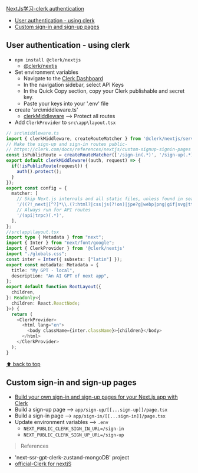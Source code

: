 [NextJs学习-clerk authentication](#top)

- [User authentication - using clerk](#user-authentication---using-clerk)
- [Custom sign-in and sign-up pages](#custom-sign-in-and-sign-up-pages)

 ## User authentication - using clerk

- `npm install @clerk/nextjs`
  - [@clerk/nextjs](https://clerk.com/docs/quickstarts/nextjs)
- Set environment variables
  - Navigate to the [Clerk Dashboard](https://dashboard.clerk.com/apps/app_2k86GH317bJ7TbzCOm2QwHJMJg3/instances/ins_2k86GL9Z0NP0ySw728Jtl8XMkC1)
  - In the navigation sidebar, select API Keys
  - In the Quick Copy section, copy your Clerk publishable and secret key.
  - Paste your keys into your '.env' file
- create 'src\middleware.ts'
  - [clerkMiddleware](https://clerk.com/docs/references/nextjs/clerk-middleware) --> Protect all routes
- Add `ClerkProvider` to `src\app\layout.tsx`

```ts
// src\middleware.ts
import { clerkMiddleware, createRouteMatcher } from '@clerk/nextjs/server'
// Make the sign-up and sign-in routes public-
// https://clerk.com/docs/references/nextjs/custom-signup-signin-pages
const isPublicRoute = createRouteMatcher(['/sign-in(.*)', '/sign-up(.*)']);
export default clerkMiddleware((auth, request) => {
  if(!isPublicRoute(request)) {
    auth().protect();
  }
});
export const config = {
  matcher: [
    // Skip Next.js internals and all static files, unless found in search params
    '/((?!_next|[^?]*\\.(?:html?|css|js(?!on)|jpe?g|webp|png|gif|svg|ttf|woff2?|ico|csv|docx?|xlsx?|zip|webmanifest)).*)',
    // Always run for API routes
    '/(api|trpc)(.*)',
  ],
};
//src\app\layout.tsx
import type { Metadata } from "next";
import { Inter } from "next/font/google";
import { ClerkProvider } from '@clerk/nextjs'
import "./globals.css";
const inter = Inter({ subsets: ["latin"] });
export const metadata: Metadata = {
  title: "My GPT - local",
  description: "An AI GPT of next app",
};
export default function RootLayout({
  children,
}: Readonly<{
  children: React.ReactNode;
}>) {
  return (
    <ClerkProvider>
      <html lang="en">
        <body className={inter.className}>{children}</body>
      </html>
    </ClerkProvider>
  );
}
```

[⬆ back to top](#top)

## Custom sign-in and sign-up pages

- [Build your own sign-in and sign-up pages for your Next.js app with Clerk](https://clerk.com/docs/references/nextjs/custom-signup-signin-pages?_gl=1*1cxt5b6*_gcl_au*Nzk1OTc5NzMxLjE3MjI0NzE3NDg.*_ga*MTM4ODgwNTI2Mi4xNzIyNDcxNzQ4*_ga_1WMF5X234K*MTcyMjY1MjU0MS4yLjEuMTcyMjY1Mjc1Ni4wLjAuMA..)
- Build a sign-up page --> `app/sign-up/[[...sign-up]]/page.tsx`
- Build a sign-in page --> `app/sign-in/[[...sign-in]]/page.tsx`
- Update environment variables --> `.env`
  - `NEXT_PUBLIC_CLERK_SIGN_IN_URL=/sign-in`
  - `NEXT_PUBLIC_CLERK_SIGN_UP_URL=/sign-up`


> References
- 'next-ssr-gpt-clerk-zustand-mongoDB' project
- [official-Clerk for nextjS](https://clerk.com/docs/quickstarts/nextjs)
